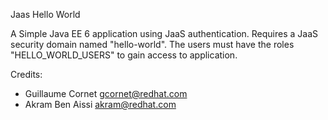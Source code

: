 Jaas Hello World

A Simple Java EE 6 application using JaaS authentication.
Requires a JaaS security domain named "hello-world".
The users must have the roles "HELLO_WORLD_USERS" to gain access to application.

Credits:
- Guillaume Cornet <gcornet@redhat.com>
- Akram Ben Aissi <akram@redhat.com>






